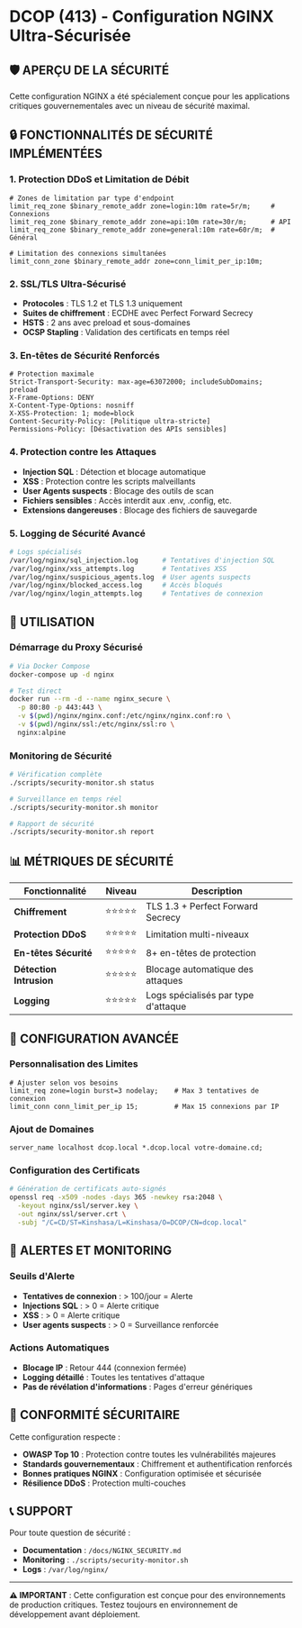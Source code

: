 # DCOP (413) - Configuration NGINX Ultra-Sécurisée

## 🛡️ **APERÇU DE LA SÉCURITÉ**

Cette configuration NGINX a été spécialement conçue pour les applications critiques gouvernementales avec un niveau de sécurité maximal.

## 🔒 **FONCTIONNALITÉS DE SÉCURITÉ IMPLÉMENTÉES**

### **1. Protection DDoS et Limitation de Débit**
```nginx
# Zones de limitation par type d'endpoint
limit_req_zone $binary_remote_addr zone=login:10m rate=5r/m;     # Connexions
limit_req_zone $binary_remote_addr zone=api:10m rate=30r/m;      # API
limit_req_zone $binary_remote_addr zone=general:10m rate=60r/m;  # Général

# Limitation des connexions simultanées
limit_conn_zone $binary_remote_addr zone=conn_limit_per_ip:10m;
```

### **2. SSL/TLS Ultra-Sécurisé**
- **Protocoles** : TLS 1.2 et TLS 1.3 uniquement
- **Suites de chiffrement** : ECDHE avec Perfect Forward Secrecy
- **HSTS** : 2 ans avec preload et sous-domaines
- **OCSP Stapling** : Validation des certificats en temps réel

### **3. En-têtes de Sécurité Renforcés**
```nginx
# Protection maximale
Strict-Transport-Security: max-age=63072000; includeSubDomains; preload
X-Frame-Options: DENY
X-Content-Type-Options: nosniff
X-XSS-Protection: 1; mode=block
Content-Security-Policy: [Politique ultra-stricte]
Permissions-Policy: [Désactivation des APIs sensibles]
```

### **4. Protection contre les Attaques**
- **Injection SQL** : Détection et blocage automatique
- **XSS** : Protection contre les scripts malveillants
- **User Agents suspects** : Blocage des outils de scan
- **Fichiers sensibles** : Accès interdit aux .env, .config, etc.
- **Extensions dangereuses** : Blocage des fichiers de sauvegarde

### **5. Logging de Sécurité Avancé**
```bash
# Logs spécialisés
/var/log/nginx/sql_injection.log      # Tentatives d'injection SQL
/var/log/nginx/xss_attempts.log       # Tentatives XSS
/var/log/nginx/suspicious_agents.log  # User agents suspects
/var/log/nginx/blocked_access.log     # Accès bloqués
/var/log/nginx/login_attempts.log     # Tentatives de connexion
```

## 🚀 **UTILISATION**

### **Démarrage du Proxy Sécurisé**
```bash
# Via Docker Compose
docker-compose up -d nginx

# Test direct
docker run --rm -d --name nginx_secure \
  -p 80:80 -p 443:443 \
  -v $(pwd)/nginx/nginx.conf:/etc/nginx/nginx.conf:ro \
  -v $(pwd)/nginx/ssl:/etc/nginx/ssl:ro \
  nginx:alpine
```

### **Monitoring de Sécurité**
```bash
# Vérification complète
./scripts/security-monitor.sh status

# Surveillance en temps réel
./scripts/security-monitor.sh monitor

# Rapport de sécurité
./scripts/security-monitor.sh report
```

## 📊 **MÉTRIQUES DE SÉCURITÉ**

| Fonctionnalité | Niveau | Description |
|----------------|--------|-------------|
| **Chiffrement** | ⭐⭐⭐⭐⭐ | TLS 1.3 + Perfect Forward Secrecy |
| **Protection DDoS** | ⭐⭐⭐⭐⭐ | Limitation multi-niveaux |
| **En-têtes Sécurité** | ⭐⭐⭐⭐⭐ | 8+ en-têtes de protection |
| **Détection Intrusion** | ⭐⭐⭐⭐⭐ | Blocage automatique des attaques |
| **Logging** | ⭐⭐⭐⭐⭐ | Logs spécialisés par type d'attaque |

## 🔧 **CONFIGURATION AVANCÉE**

### **Personnalisation des Limites**
```nginx
# Ajuster selon vos besoins
limit_req zone=login burst=3 nodelay;    # Max 3 tentatives de connexion
limit_conn conn_limit_per_ip 15;         # Max 15 connexions par IP
```

### **Ajout de Domaines**
```nginx
server_name localhost dcop.local *.dcop.local votre-domaine.cd;
```

### **Configuration des Certificats**
```bash
# Génération de certificats auto-signés
openssl req -x509 -nodes -days 365 -newkey rsa:2048 \
  -keyout nginx/ssl/server.key \
  -out nginx/ssl/server.crt \
  -subj "/C=CD/ST=Kinshasa/L=Kinshasa/O=DCOP/CN=dcop.local"
```

## 🚨 **ALERTES ET MONITORING**

### **Seuils d'Alerte**
- **Tentatives de connexion** : > 100/jour = Alerte
- **Injections SQL** : > 0 = Alerte critique
- **XSS** : > 0 = Alerte critique
- **User agents suspects** : > 0 = Surveillance renforcée

### **Actions Automatiques**
- **Blocage IP** : Retour 444 (connexion fermée)
- **Logging détaillé** : Toutes les tentatives d'attaque
- **Pas de révélation d'informations** : Pages d'erreur génériques

## 🎯 **CONFORMITÉ SÉCURITAIRE**

Cette configuration respecte :
- **OWASP Top 10** : Protection contre toutes les vulnérabilités majeures
- **Standards gouvernementaux** : Chiffrement et authentification renforcés
- **Bonnes pratiques NGINX** : Configuration optimisée et sécurisée
- **Résilience DDoS** : Protection multi-couches

## 📞 **SUPPORT**

Pour toute question de sécurité :
- **Documentation** : `/docs/NGINX_SECURITY.md`
- **Monitoring** : `./scripts/security-monitor.sh`
- **Logs** : `/var/log/nginx/`

---

**⚠️ IMPORTANT** : Cette configuration est conçue pour des environnements de production critiques. Testez toujours en environnement de développement avant déploiement.
